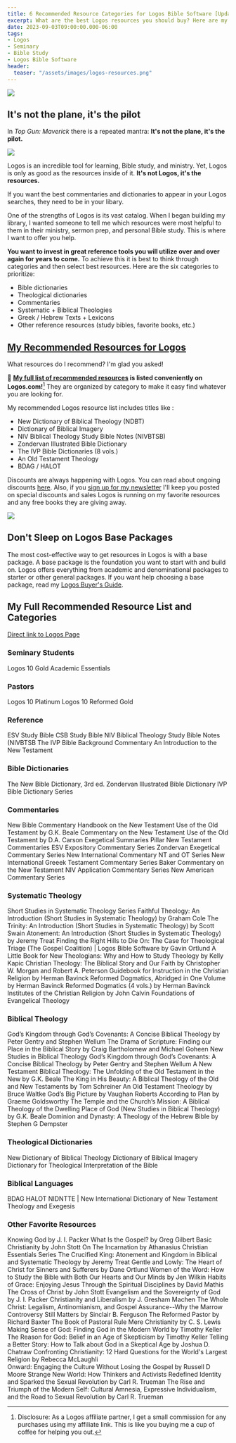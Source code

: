 ```yaml
---
title: 6 Recommended Resource Categories for Logos Bible Software [Updated] 
excerpt: What are the best Logos resources you should buy? Here are my recommendations.
date: 2023-09-03T09:00:00.000-06:00
tags:
- Logos
- Seminary
- Bible Study
- Logos Bible Software
header:
  teaser: "/assets/images/logos-resources.png"
---
```

![](/assets/images/IMG_0920.jpeg) 

## It's not the plane, it's the pilot
In _Top Gun: Maverick_ there is a repeated mantra: **It's not the plane, it's the pilot.**

![](/assets/images/Rooster-top-gun-plane-pilot.GIF)

Logos is an incredible tool for learning, Bible study, and ministry. Yet, Logos is only as good as the resources inside of it. **It's not Logos, it's the resources.**

If you want the best commentaries and dictionaries to appear in your Logos searches, they need to be in your libary. 

One of the strengths of Logos is its vast catalog. When I began building my library, I wanted someone to tell me which resources were most helpful to them in their ministry, sermon prep, and personal Bible study. This is where I want to offer you help.

**You want to invest in great reference tools you will utilize over and over again for years to come.** To achieve this it is best to think through categories and then select best resources. Here are the six categories to prioritize:

* Bible dictionaries
* Theological dictionaries
* Commentaries
* Systematic + Biblical Theologies
* Greek / Hebrew Texts + Lexicons
* Other reference resources (study bibles, favorite books, etc.)

## [My Recommended Resources for Logos](https://partner.logosbible.com/click.track?CID=453900&AFID=467957&nonencodedurl=https://www.logos.com/nickstapleton)
What resources do I recommend? I'm glad you asked!

🙌 **[My full list of recommended resources](https://partner.logosbible.com/click.track?CID=453900&AFID=467957&nonencodedurl=https://www.logos.com/nickstapleton) is listed conveniently on Logos.com!**[^1] They are organized by category to make it easy find whatever you are looking for.

My recommended Logos resource list includes titles like :
- New Dictionary of Biblical Theology (NDBT)
- Dictionary of Biblical Imagery
- NIV Biblical Theology Study Bible Notes (NIVBTSB)
- Zondervan Illustrated Bible Dictionary
- The IVP Bible Dictionaries (8 vols.)
- An Old Testament Theology
- BDAG / HALOT

Discounts are always happening with Logos. You can read about ongoing discounts [here](https://nickstapleton.me/logos-discounts/). Also, if you [sign up for my newsletter](https://nickstapleton.ck.page) I'll keep you posted on special discounts and sales Logos is running on my favorite resources and any free books they are giving away.

[![](/assets/images/IMG_0901.jpeg)](https://partner.logosbible.com/click.track?CID=453900&AFID=467957&nonencodedurl=https://www.logos.com/nickstapleton)

[^1]: Disclosure: As a Logos affiliate partner, I get a small commission for any purchases using my affiliate link. This is like you buying me a cup of coffee for helping you out.

## Don't Sleep on Logos Base Packages
The most cost-effective way to get resources in Logos is with a base package. A base package is the foundation you want to start with and build on. Logos offers everything from academic and denominational packages to starter or other general packages. If you want help choosing a base package, read my [Logos Buyer's Guide](https://www.nickstapleton.me/logos-buyers-guide/).

<script async data-uid="e75da6f296" src="https://nickstapleton.ck.page/e75da6f296/index.js"></script>

## My Full Recommended Resource List and Categories
[Direct link to Logos Page](https://partner.logosbible.com/click.track?CID=453900&AFID=467957&nonencodedurl=https://www.logos.com/nickstapleton) 

### Seminary Students
Logos 10 Gold
Academic Essentials

### Pastors
Logos 10 Platinum
Logos 10 Reformed Gold

### Reference
ESV Study Bible
CSB Study Bible
NIV Biblical Theology Study Bible Notes (NIVBTSB
The IVP Bible Background Commentary
An Introduction to the New Testament

### Bible Dictionaries 
The New Bible Dictionary, 3rd ed.
Zondervan Illustrated Bible Dictionary
IVP Bible Dictionary Series
 
### Commentaries
New Bible Commentary
Handbook on the New Testament Use of the Old Testament by G.K. Beale
Commentary on the New Testament Use of the Old Testament by D.A. Carson
Exegetical Summaries
Pillar New Testament Commentaries 
ESV Expository Commentary Series
Zondervan Exegetical Commentary Series
New International Commentary NT and OT Series
New International Greeek Testament Commentary Series
Baker Commentary on the New Testament
NIV Application Commentary Series
New American Commentary Series

### Systematic Theology
Short Studies in Systematic Theology Series
Faithful Theology: An Introduction (Short Studies in Systematic Theology) by Graham Cole
The Trinity: An Introduction (Short Studies in Systematic Theology) by Scott Swain
Atonement: An Introduction (Short Studies in Systematic Theology) by Jeremy Treat
Finding the Right Hills to Die On: The Case for Theological Triage (The Gospel Coalition) | Logos Bible Software by Gavin Ortlund
A Little Book for New Theologians: Why and How to Study Theology by Kelly Kapic
Christian Theology: The Biblical Story and Our Faith by Christopher W. Morgan and Robert A. Peterson
Guidebook for Instruction in the Christian Religion by Herman Bavinck
Reformed Dogmatics, Abridged in One Volume by Herman Bavinck
Reformed Dogmatics (4 vols.) by Herman Bavinck
Institutes of the Christian Religion by John Calvin
Foundations of Evangelical Theology

### Biblical Theology
God’s Kingdom through God’s Covenants: A Concise Biblical Theology by Peter Gentry and Stephen Wellum 
The Drama of Scripture: Finding our Place in the Biblical Story by Craig Bartholomew and Michael Goheen
New Studies in Biblical Theology
God’s Kingdom through God’s Covenants: A Concise Biblical Theology  by Peter Gentry and Stephen Wellum 
A New Testament Biblical Theology: The Unfolding of the Old Testament in the New by G.K. Beale
The King in His Beauty: A Biblical Theology of the Old and New Testaments by Tom Schreiner
An Old Testament Theology by Bruce Waltke
God’s Big Picture by Vaughan Roberts
According to Plan by Graeme Goldsworthy
The Temple and the Church’s Mission: A Biblical Theology of the Dwelling Place of God (New Studies in Biblical Theology) by G.K. Beale
Dominion and Dynasty: A Theology of the Hebrew Bible by Stephen G Dempster

### Theological Dictionaries
New Dictionary of Biblical Theology
Dictionary of Biblical Imagery
Dictionary for Theological Interpretation of the Bible

### Biblical Languages
BDAG
HALOT
NIDNTTE | New International Dictionary of New Testament Theology and Exegesis

### Other Favorite Resources
Knowing God by J. I. Packer
What Is the Gospel? by Greg Gilbert
Basic Christianity by John Stott
On The Incarnation by Athanasius
Christian Essentials Series
The Crucified King: Atonement and Kingdom in Biblical and Systematic Theology by Jeremy Treat
Gentle and Lowly: The Heart of Christ for Sinners and Sufferers by Dane Ortlund
Women of the Word: How to Study the Bible with Both Our Hearts and Our Minds by Jen Wilkin
Habits of Grace: Enjoying Jesus Through the Spiritual Disciplines by David Mathis
The Cross of Christ by John Stott
Evangelism and the Sovereignty of God by J. I. Packer
Christianity and Liberalism by J. Gresham Machen
The Whole Christ: Legalism, Antinomianism, and Gospel Assurance--Why the Marrow Controversy Still Matters by Sinclair B. Ferguson
The Reformed Pastor by Richard Baxter
The Book of Pastoral Rule 
Mere Christianity by C. S. Lewis
Making Sense of God: Finding God in the Modern World by Timothy Keller
The Reason for God: Belief in an Age of Skepticism by Timothy Keller
Telling a Better Story: How to Talk about God in a Skeptical Age by Joshua D. Chatraw
Confronting Christianity: 12 Hard Questions for the World's Largest Religion by Rebecca McLaughli  
Onward: Engaging the Culture Without Losing the Gospel by Russell D Moore
Strange New World: How Thinkers and Activists Redefined Identity and Sparked the Sexual Revolution by Carl R. Trueman
The Rise and Triumph of the Modern Self: Cultural Amnesia, Expressive Individualism, and the Road to Sexual Revolution by Carl R. Trueman
